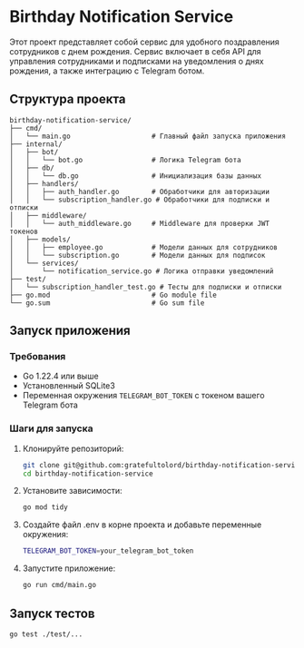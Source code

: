 # Birthday Notification Service

Этот проект представляет собой сервис для удобного поздравления сотрудников с днем рождения. Сервис включает в себя API для управления сотрудниками и подписками на уведомления о днях рождения, а также интеграцию с Telegram ботом.

## Структура проекта

```plaintext
birthday-notification-service/
├── cmd/
│   └── main.go                    # Главный файл запуска приложения
├── internal/
│   ├── bot/
│   │   └── bot.go                 # Логика Telegram бота
│   ├── db/
│   │   └── db.go                  # Инициализация базы данных
│   ├── handlers/
│   │   ├── auth_handler.go        # Обработчики для авторизации
│   │   └── subscription_handler.go # Обработчики для подписки и отписки
│   ├── middleware/
│   │   └── auth_middleware.go     # Middleware для проверки JWT токенов
│   ├── models/
│   │   ├── employee.go            # Модели данных для сотрудников
│   │   └── subscription.go        # Модели данных для подписок
│   └── services/
│       └── notification_service.go # Логика отправки уведомлений
├── test/
│   └── subscription_handler_test.go # Тесты для подписки и отписки
├── go.mod                         # Go module file
└── go.sum                         # Go sum file
```
## Запуск приложения

### Требования

- Go 1.22.4 или выше
- Установленный SQLite3
- Переменная окружения `TELEGRAM_BOT_TOKEN` с токеном вашего Telegram бота

### Шаги для запуска

1. Клонируйте репозиторий:

   ```sh
   git clone git@github.com:gratefultolord/birthday-notification-service.git
   cd birthday-notification-service
2. Установите зависимости:
   ```sh
   go mod tidy
3. Создайте файл .env в корне проекта и добавьте переменные окружения:
   ```sh
   TELEGRAM_BOT_TOKEN=your_telegram_bot_token
4. Запустите приложение:
   ```sh
   go run cmd/main.go

## Запуск тестов
```sh
go test ./test/...


